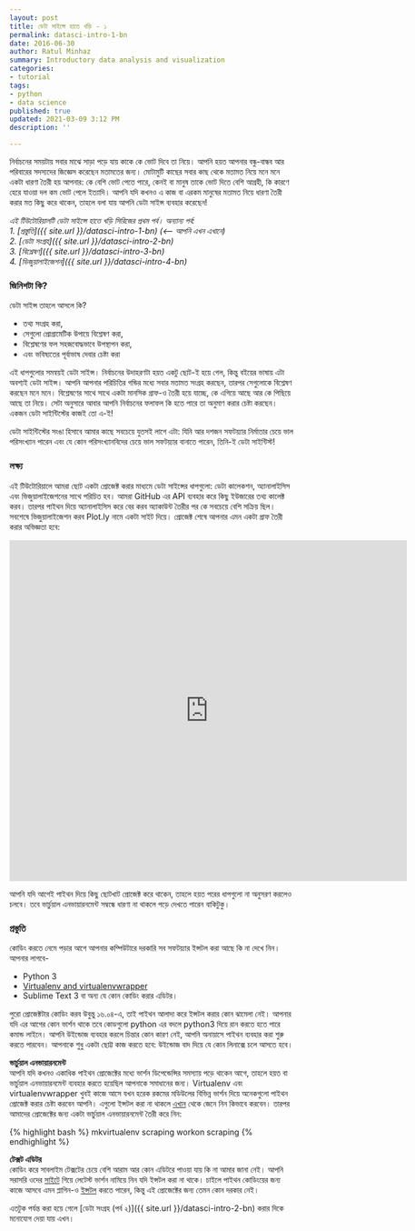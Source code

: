 ```yaml
---
layout: post
title: ডেটা সাইন্সে হাতে খড়ি - ১
permalink: datasci-intro-1-bn
date: 2016-06-30
author: Ratul Minhaz
summary: Introductory data analysis and visualization
categories:
- tutorial
tags:
- python
- data science
published: true
updated: 2021-03-09 3:12 PM
description: ''

---
```

নির্বাচনের সময়টায় সবার মাঝে সাড়া পড়ে যায় কাকে কে ভোট দিবে তা নিয়ে। আপনি হয়ত আপনার বন্ধু-বান্ধব আর পরিবারের সদস্যদের জিজ্ঞেস করেছেন মতামতের জন্য। মোটামুটি কাছের সবার কাছ থেকে মতামত নিয়ে মনে মনে একটা ধারণা তৈরী হয় আপনার: কে বেশি ভোট পেতে পারে, কেনই বা মানুষ তাকে ভোট দিতে বেশি আগ্রহী, কি কারণে হেরে যাওয়া দল কম ভোট পেলে ইত্যাদি। আপনি যদি কখনও এ কাজ বা এরকম মানুষের মতামত নিয়ে ধারণা তৈরী করার মত কিছু করে থাকেন, তাহলে বলা যায় আপনি ডেটা সাইন্স ব্যবহার করেছেন!

*এই টিউটোরিয়ালটি ডেটা সাইন্সে হাতে খড়ি সিরিজের প্রথম পর্ব। অন্যান্য পর্ব:*<br>
*1. [প্রস্তুতি]({{ site.url }}/datasci-intro-1-bn) (<-- আপনি এখন এখানে)*<br>
*2. [ডেটা সংগ্রহ]({{ site.url }}/datasci-intro-2-bn)*<br>
*3. [বিশ্লেষণ]({{ site.url }}/datasci-intro-3-bn)*<br>
*4. [ভিজুয়ালাইজেশন]({{ site.url }}/datasci-intro-4-bn)*<br>


### জিনিশটা কি?

ডেটা সাইন্স তাহলে আসলে কি? 

- তথ্য সংগ্রহ করা, 
- সেগুলো প্রোগ্রামেটিক উপায়ে বিশ্লেষণ করা, 
- বিশ্লেষণের ফল সহজবোদ্ধভাবে উপস্থাপন করা, 
- এবং ভবিষ্যতের পূর্বাভাষ দেবার চেষ্টা করা

এই ধাপগুলোর সমন্বয়ই ডেটা সাইন্স। নির্বাচনের উদাহরণটা হয়ত একটু ছোট-ই হয়ে গেল, কিন্তু বইয়ের ভাষায় এটা অবশ্যই ডেটা সাইন্স। আপনি আপনার পরিচিতির গন্ডির মধ্যে সবার মতামত সংগ্রহ করছেন, তারপর সেগুলোকে বিশ্লেষণ করছেন মনে মনে। বিশ্লেষণের সাথে সাথে একটা মানসিক গ্রাফ-ও তৈরী হয়ে যাচ্ছে, কে এগিয়ে আছে আর কে পিছিয়ে আছে তা নিয়ে। সেটা অনুসারে আবার আপনি নির্বাচনের ফলাফল কি হতে পারে তা অনুমাণ করার চেষ্টা করছেন। একজন ডেটা সাইন্টিস্টের কাজই তো এ-ই!

ডেটা সাইন্টিস্টের সংঙা হিসাবে আমার কাছে সবচেয়ে যুতসই লাগে এটা: যিনি আর দশজন সফটয়্যার নির্মাতার চেয়ে ভাল পরিসংখ্যান পারেন এবং যে কোন পরিসংখ্যানবিদের চেয়ে ভাল সফটয়্যার বানাতে পারেন, তিনি-ই ডেটা সাইন্টিস্ট!


### লক্ষ্য

এই টিউটোরিয়ালে আমরা ছোট একটা প্রোজেক্ট করার মাধ্যমে ডেটা সাইন্সের ধাপগুলো: ডেটা কালেকশন, অ্যানালাইসিস এবং ভিজুয়ালাইজেশনের সাথে পরিচিত হব। আমরা GitHub এর API ব্যবহার করে কিছু ইউজারের তথ্য কালেক্ট করব। তারপর পাইথন দিয়ে অ্যানালাইসিস করে বের করব অ্যাকাউন্ট তৈরীর পর কে সবচেয়ে বেশি সক্রিয় ছিল। সবশেষে ভিজুয়ালাইজেশন করব Plot.ly নামে একটা সাইট দিয়ে। প্রোজেক্ট শেষে আপনার এমন একটা গ্রাফ তৈরী করার অভিজ্ঞতা হবে: 

<iframe width="700" height="600" frameborder="0" scrolling="no" src="https://plot.ly/~mnzr/14.embed"></iframe>

আপনি যদি আগেই পাইথন দিয়ে কিছু ছোটখাট প্রোজেক্ট করে থাকেন, তাহলে হয়ত পরের ধাপগুলো না অনুসরণ করলেও চলবে। তবে ভার্চুয়াল এনভায়ারনমেন্ট সম্বন্ধে ধারণা না থাকলে পড়ে দেখতে পারেন বাকিটুকু।


### প্রস্তুতি

কোডিং করতে নেমে পড়ার আগে আপনার কম্পিউটারে দরকারি সব সফটয়্যার ইন্সটল করা আছে কি না দেখে নিন। আপনার লাগবে-
- Python 3
- [Virtualenv and virtualenvwrapper](http://docs.python-guide.org/en/latest/dev/virtualenvs/)
- Sublime Text 3 বা অন্য যে কোন কোডিং করার এডিটর।

পুরো প্রোজেক্টটার কোডিং করব উবুন্তু ১৬.০৪-এ, তাই পাইথন আলাদা করে ইন্সটল করার কোন ঝামেলা নেই। আপনার যদি এর আগের কোন ভার্শন থাকে তবে কোডগুলো python এর বদলে python3 দিয়ে রান করতে হতে পারে কমান্ড লাইনে। আপনি উইন্ডোজ ব্যবহার করলে চিন্তার কোন কারণ নেই, আপনি অনায়াসে পাইথন ব্যবহার করা শুরু করতে পারবেন। আপনাকে শুধু একটা ছোট্ট কাজ করতে হবে: উইন্ডোজ বাদ দিয়ে যে কোন লিনাক্সে চলে আসতে হবে।

__ভার্চুয়াল এনভায়ারনমেন্ট__<br>
আপনি যদি কখনও একাধিক পাইথন প্রোজেক্টের মধ্যে ভার্শন ডিপেন্ডেন্সির সমস্যায় পড়ে থাকেন আগে, তাহলে হয়ত বা ভার্চুয়াল এনভায়ারনমেন্ট ব্যবহার করতে হয়েছিল আপনাকে সমাধানের জন্য। Virtualenv এবং virtualenvwrapper খুবই কাজে আসে যখন হরেক রকমের মডিউলের বিভিন্ন ভার্শন দিয়ে অনেকগুলো পাইথন প্রোজেক্ট করার চেষ্টা করবেন আপনি। এগুলো ইন্সটল করা না থাকলে [এখান](http://docs.python-guide.org/en/latest/dev/virtualenvs/) থেকে জেনে নিন কিভাবে করবেন। তারপর আমাদের প্রোজেক্টের জন্য একটা ভার্চুয়াল এনভায়ারনমেন্ট তৈরী করে নিন:

{% highlight bash %}
mkvirtualenv scraping
workon scraping
{% endhighlight %}

__টেক্সট এডিটর__<br>
কোডিং করে সাবলাইম টেক্সটের চেয়ে বেশি আরাম আর কোন এডিটরে পাওয়া যায় কি না আমার জানা নেই। আপনি সরাসরি ওদের [সাইটে](https://www.sublimetext.com/3
) গিয়ে লেটেস্ট ভার্শন নামিয়ে নিন যদি ইন্সটল করা না থাকে। চাইলে পাইথন কোডিংয়ের জন্য কাজে আসবে এমন প্লাগিন-ও [ইন্সটল](https://dbader.org/blog/setting-up-sublime-text-for-python-development) করতে পারেন, কিন্তু এই প্রোজেক্টের জন্য তেমন কোন দরকার নেই।

এতটুক পর্যন্ত করা হয়ে গেলে [ডেটা সংগ্রহ (পর্ব ২)]({{ site.url }}/datasci-intro-2-bn) করার দিকে মনোযোগ দেয়া যায় এখন।